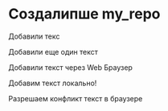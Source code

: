 ﻿# Создалипше my_repo

Добавили текс

Добавили еще один текст

Добавили текст через Web Браузер

Добавим текст локально!


Разрешаем конфликт текст в браузере

